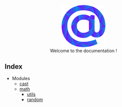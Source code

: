 <div align="center">
    <img width="140px" src="../../others/logo.png"/><br/>
    Welcome to the documentation !
</div>


## Index
- Modules
    - [cast](cast.md)
    - [math](math.md)
        - [utils](math.md)
        - [random](math.md)
